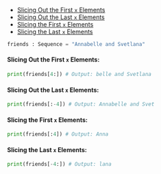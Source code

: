 - [Slicing Out the First `x` Elements](#slicing-out-the-first-x-elements)
- [Slicing Out the Last `x` Elements](#slicing-out-the-last-x-elements)
- [Slicing the First `x` Elements](#slicing-the-first-x-elements)
- [Slicing the Last `x` Elements](#slicing-the-last-x-elements)
```python
friends : Sequence = "Annabelle and Svetlana"
```
#### <a name="slicing-out-the-first-x-elements"></a>Slicing Out the First `x` Elements:
```python
print(friends[4:]) # Output: belle and Svetlana
```
#### <a name="slicing-out-the-last-x-elements"></a>Slicing Out the Last `x` Elements:
```python
print(friends[:-4]) # Output: Annabelle and Svet
```
#### <a name="slicing-the-first-x-elements"></a>Slicing the First `x` Elements:
```python
print(friends[:4]) # Output: Anna
```
#### <a name="slicing-the-last-x-elements"></a>Slicing the Last `x` Elements:
```python
print(friends[-4:]) # Output: lana
```
